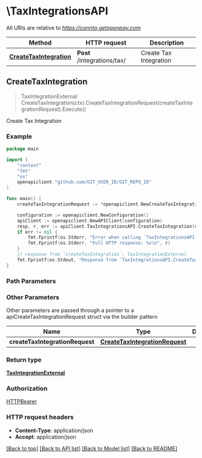 # \TaxIntegrationsAPI

All URIs are relative to *https://connto.getopenpay.com*

Method | HTTP request | Description
------------- | ------------- | -------------
[**CreateTaxIntegration**](TaxIntegrationsAPI.md#CreateTaxIntegration) | **Post** /integrations/tax/ | Create Tax Integration



## CreateTaxIntegration

> TaxIntegrationExternal CreateTaxIntegration(ctx).CreateTaxIntegrationRequest(createTaxIntegrationRequest).Execute()

Create Tax Integration

### Example

```go
package main

import (
    "context"
    "fmt"
    "os"
    openapiclient "github.com/GIT_USER_ID/GIT_REPO_ID"
)

func main() {
    createTaxIntegrationRequest := *openapiclient.NewCreateTaxIntegrationRequest(openapiclient.TaxIntegrationApiName("anrok_v1"), map[string]string({api_key=00000000000/aaaaaaaaaaaaa/secret.ZZZZZZZZZZZZZZZZZZZZZZZZZZ}), "US/Pacific") // CreateTaxIntegrationRequest | 

    configuration := openapiclient.NewConfiguration()
    apiClient := openapiclient.NewAPIClient(configuration)
    resp, r, err := apiClient.TaxIntegrationsAPI.CreateTaxIntegration(context.Background()).CreateTaxIntegrationRequest(createTaxIntegrationRequest).Execute()
    if err != nil {
        fmt.Fprintf(os.Stderr, "Error when calling `TaxIntegrationsAPI.CreateTaxIntegration``: %v\n", err)
        fmt.Fprintf(os.Stderr, "Full HTTP response: %v\n", r)
    }
    // response from `CreateTaxIntegration`: TaxIntegrationExternal
    fmt.Fprintf(os.Stdout, "Response from `TaxIntegrationsAPI.CreateTaxIntegration`: %v\n", resp)
}
```

### Path Parameters



### Other Parameters

Other parameters are passed through a pointer to a apiCreateTaxIntegrationRequest struct via the builder pattern


Name | Type | Description  | Notes
------------- | ------------- | ------------- | -------------
 **createTaxIntegrationRequest** | [**CreateTaxIntegrationRequest**](CreateTaxIntegrationRequest.md) |  | 

### Return type

[**TaxIntegrationExternal**](TaxIntegrationExternal.md)

### Authorization

[HTTPBearer](../README.md#HTTPBearer)

### HTTP request headers

- **Content-Type**: application/json
- **Accept**: application/json

[[Back to top]](#) [[Back to API list]](../README.md#documentation-for-api-endpoints)
[[Back to Model list]](../README.md#documentation-for-models)
[[Back to README]](../README.md)

